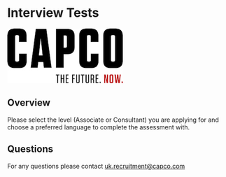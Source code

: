 # Interview Tests

![Capco](assets/capco_logo.jpg)

## Overview

Please select the level (Associate or Consultant) you are applying for and choose a preferred language to complete the assessment with.

## Questions

For any questions please contact uk.recruitment@capco.com
